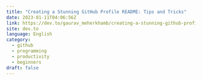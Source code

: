 ```yaml
---
title: "Creating a Stunning GitHub Profile README: Tips and Tricks"
date: 2023-01-11T04:06:56Z
link: https://dev.to/gaurav_meherkhamb/creating-a-stunning-github-profile-readme-tips-and-tricks-200l?utm_medium=RSS&utm_source=news.12bit.vn
site: dev.to
language: English
category:
  - github
  - programming
  - productivity
  - beginners
draft: false
---
```

